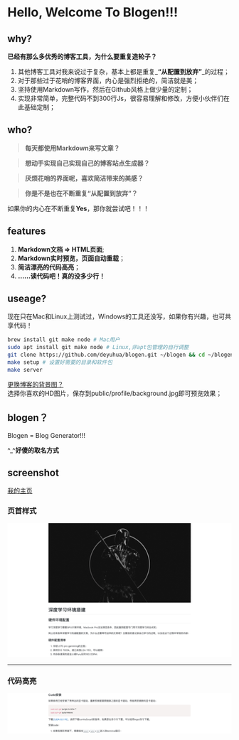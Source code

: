 # Hello, Welcome To Blogen!!!

## why?
**已经有那么多优秀的博客工具，为什么要重复造轮子？**

1. 其他博客工具对我来说过于复杂，基本上都是重复_**“从配置到放弃”**_的过程；
2. 对于那些过于花哨的博客界面，内心是强烈拒绝的，简洁就是美；
3. 坚持使用Markdown写作，然后在Github风格上做少量的定制；
4. 实现非常简单，完整代码不到300行Js，很容易理解和修改，方便小伙伴们在此基础定制；

## who?
> **每天都使用Markdown来写文章？**

> **想动手实现自己实现自己的博客站点生成器？**

> **厌烦花哨的界面呢，喜欢简洁带来的美感？**

> **你是不是也在不断重复“从配置到放弃”？**

如果你的内心在不断重复**Yes**，那你就尝试吧！！！

## features
1. **Markdown文档 => HTML页面**;
2. **Markdown实时预览，页面自动重载**；
3. **简洁漂亮的代码高亮**；
4. **......读代码吧！真的没多少行！**

## useage?
现在只在Mac和Linux上测试过，Windows的工具还没写，如果你有兴趣，也可共享代码！

```bash
brew install git make node # Mac用户
sudo apt install git make node # Linux,非apt包管理的自行调整
git clone https://github.com/deyuhua/blogen.git ~/blogen && cd ~/blogen
make setup # 设置好需要的目录和软件包
make server
```

[更换博客的背景图？](http://wallpaperswide.com/1920x1080-wallpapers-r.html)
<br>
选择你喜欢的HD图片，保存到public/profile/background.jpg即可预览效果；

## blogen？
Blogen = Blog Generator!!! 

^_^**好傻的取名方式**

##  screenshot

[我的主页](www.ai4coder.cn)

### **页首样式**
![](libs/blogen_screenshot01.jpeg)

---
### **代码高亮**

![](libs/blogen_screenshot02.jpeg)
